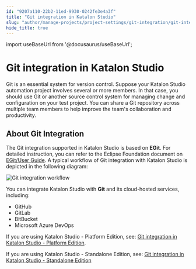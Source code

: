 ```yaml
---
id: "9207a110-22b2-11ed-9930-0242fe3e4a3f"
title: "Git integration in Katalon Studio"
slug: "author/manage-projects/project-settings/git-integration/git-integration-in-katalon-studio"
hide_title: true
---
```

import useBaseUrl from '@docusaurus/useBaseUrl';


# <a id="id" class="anchor_top_offset"/><a id="ariaid-title1" class="anchor_top_offset"/>Git integration in Katalon Studio

<p xmlns="http://www.w3.org/1999/xhtml" className="p">Git is an essential system for version control. Suppose your   <span className="ph">Katalon Studio</span> automation project involves several or more members.   In that case, you should use Git or another source control system   for managing change and configuration on your test project. You can   share a Git repository across multiple team members to help improve   the team's collaboration and productivity.</p> 

## <a id="id_1" class="anchor_top_offset"/>About Git Integration

<p xmlns="http://www.w3.org/1999/xhtml" className="p">The Git integration supported in Katalon Studio is based on   <strong className="ph b">EGit</strong>. For detailed instruction, you can refer to   the Eclipse Foundation document on <a className="xref j-external-link" href="http://wiki.eclipse.org/EGit/User_Guide" target="_blank">EGit/User Guide</a>.   A typical workflow of Git integration with Katalon Studio is   depicted in the following diagram:</p> 
<p xmlns="http://www.w3.org/1999/xhtml" className="p"><img className="image" width={750} src={useBaseUrl("/91e68480-22b2-11ed-9930-0242fe3e4a3f.png")} alt="Git integration workflow" /></p> 
<p xmlns="http://www.w3.org/1999/xhtml" className="p">You can integrate Katalon Studio with <strong className="ph b">Git</strong> and   its cloud-hosted services, including:</p> 
<ul xmlns="http://www.w3.org/1999/xhtml" className="ul"><li className="li">GitHub</li><li className="li">GitLab</li><li className="li">BitBucket</li><li className="li">Microsoft Azure DevOps</li></ul> 
<p xmlns="http://www.w3.org/1999/xhtml" className="p">If you are using Katalon Studio - Platform Edition, see: <a className="xref" href="/author/manage-projects/project-settings/git-integration/git-integration-in-katalon-studio---platform-edition">Git integration in Katalon Studio - Platform Edition</a>.</p> 
<p xmlns="http://www.w3.org/1999/xhtml" className="p">If you are using Katalon Studio - Standalone Edition, see: <a className="xref" href="/author/manage-projects/project-settings/git-integration/git-integration-in-katalon-studio---standalone-edition">Git integration in Katalon Studio - Standalone Edition</a></p> 
